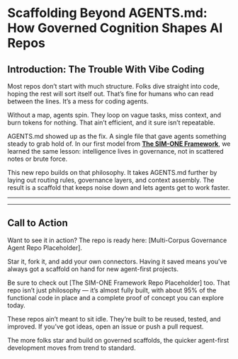 # Scaffolding Beyond AGENTS.md: How Governed Cognition Shapes AI Repos

## Introduction: The Trouble With Vibe Coding

Most repos don’t start with much structure. Folks dive straight into code, hoping the rest will sort itself out. That’s fine for humans who can read between the lines. It’s a mess for coding agents.

Without a map, agents spin. They loop on vague tasks, miss context, and burn tokens for nothing. That ain’t efficient, and it sure isn’t repeatable.

AGENTS.md showed up as the fix. A single file that gave agents something steady to grab hold of. In our first model from **[The SIM-ONE Framework](https://github.com/dansasser/SIM-ONE)**, we learned the same lesson: intelligence lives in governance, not in scattered notes or brute force.

This new repo builds on that philosophy. It takes AGENTS.md further by laying out routing rules, governance layers, and context assembly. The result is a scaffold that keeps noise down and lets agents get to work faster.

--- 







---

## Call to Action

Want to see it in action? The repo is ready here: [Multi-Corpus Governance Agent Repo Placeholder].

Star it, fork it, and add your own connectors. Having it saved means you’ve always got a scaffold on hand for new agent-first projects.

Be sure to check out [The SIM-ONE Framework Repo Placeholder] too. That repo isn’t just philosophy — it’s almost fully built, with about 95% of the functional code in place and a complete proof of concept you can explore today.

These repos ain’t meant to sit idle. They’re built to be reused, tested, and improved. If you’ve got ideas, open an issue or push a pull request.

The more folks star and build on governed scaffolds, the quicker agent-first development moves from trend to standard.
